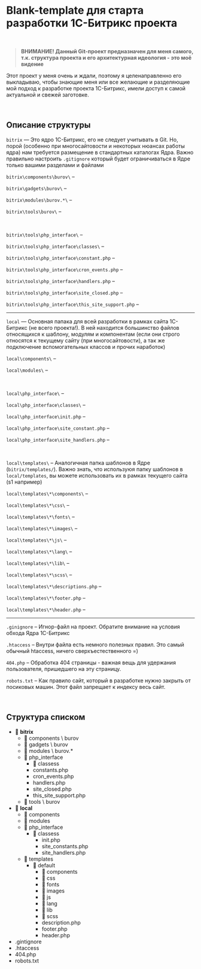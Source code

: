 # Blank-template для старта разработки 1С-Битрикс проекта

<br>

> **ВНИМАНИЕ! Данный Git-проект предназначен для меня самого, т.к. структура проекта и его архитектурная идеология - это моё видение**

Этот проект у меня очень и ждали, поэтому я целенаправленно его выкладываю, чтобы знающие меня или все желающие и разделяющие мой подход к разработке проекта 1С-Битрикс, имели доступ к самой актуальной и свежей заготовке.

<br>

## Описание структуры


`bitrix` &mdash; Это ядро 1С-Битрикс, его не следует учитывать в Git. Но, порой (особенно при многосайтовости и некоторых нюансах работы ядра) нам требуется размещение в стандартных каталогах Ядра. Важно правильно настроить `.gitignore` который будет ограничиваться в Ядре только вашими разделами и файлами

`bitrix\components\burov\` &ndash; 

`bitrix\gadgets\burov\` &ndash; 

`bitrix\modules\burov.*\` &ndash; 

`bitrix\tools\burov\` &ndash; 

<br>

`bitrix\tools\php_interface\` &ndash; 

`bitrix\tools\php_interface\classes\` &ndash; 

`bitrix\tools\php_interface\constant.php` &ndash; 

`bitrix\tools\php_interface\cron_events.php` &ndash; 

`bitrix\tools\php_interface\handlers.php` &ndash; 

`bitrix\tools\php_interface\site_closed.php` &ndash; 

`bitrix\tools\php_interface\this_site_support.php` &ndash; 


---

`local` &mdash; Основная папака для всей разработки в рамках сайта 1С-Битрикс (не всего проекта!). В ней находится большинство файлов относящихся к шаблону, модулям и компонентам (если они строго относятся к текущему сайту (при многосайтовости), а так же подключение вспомогательных классов и прочих наработок)

`local\components\` &ndash; 


`local\modules\` &ndash; 

<br>

`local\php_interface\` &ndash; 


`local\php_interface\classes\` &ndash; 


`local\php_interface\init.php` &ndash; 


`local\php_interface\site_constant.php` &ndash; 


`local\php_interface\site_handlers.php` &ndash; 

<br>

`local\templates\` &ndash; Аналогичная папка шаблонов в Ядре (`bitrix/templates/`). Важно знать, что используюя папку шаблонов в `local/templates`, вы можете использовать их в рамках текущего сайта (s1 например)

`local\templates\*\components\` &ndash; 

`local\templates\*\css\` &ndash; 

`local\templates\*\fonts\` &ndash; 

`local\templates\*\images\` &ndash; 

`local\templates\*\js\` &ndash; 

`local\templates\*\lang\` &ndash; 

`local\templates\*\lib\` &ndash; 

`local\templates\*\scss\` &ndash; 

`local\templates\*\descriptions.php` &ndash; 

`local\templates\*\footer.php` &ndash; 

`local\templates\*\header.php` &ndash; 

---

`.ginignore` &ndash; Игнор-файл на проект. Обратите внимание на условия обхода Ядра 1С-Битрикс

`.htaccess` &ndash; Внутри файла есть немного полезных правил. Это самый обычный htaccess, ничего сверхъестественного =)

`404.php` &ndash; Обработка 404 страницы - важная вещь для удержания пользователя, пришедшего на эту страницу. 

`robots.txt` &ndash; Как правило сайт, который в разработке нужно закрыть от посиковых машин. Этот файл запрещает к индексу весь сайт.



<br>

## Структура списком

- :file_folder: **bitrix**
    - :file_folder: components \ burov
    - :file_folder: gadgets \ burov
    - :file_folder: modules \ burov.*
    - :file_folder: php_interface
        - :file_folder: classess
        - constants.php
        - cron_events.php
        - handlers.php
        - site_closed.php
        - this_site_support.php
    - :file_folder: tools \ burov 
- :file_folder: **local**
    - :file_folder: components
    - :file_folder: modules
    - :file_folder: php_interface
        - :file_folder: classess
            - init.php
            - site_constants.php
            - site_handlers.php
    - :file_folder: templates
        - :file_folder: default
            - :file_folder: components
            - :file_folder: css
            - :file_folder: fonts
            - :file_folder: images
            - :file_folder: js
            - :file_folder: lang
            - :file_folder: lib
            - :file_folder: scss
            - description.php
            - footer.php
            - header.php
- .gintignore
- .htaccess
- 404.php
- robots.txt